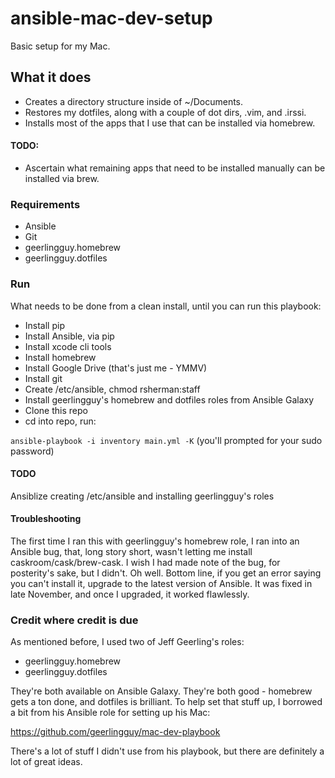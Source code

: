 # ansible-mac-dev-setup
Basic setup for my Mac.

## What it does
- Creates a directory structure inside of ~/Documents.
- Restores my dotfiles, along with a couple of dot dirs, .vim, and .irssi.
- Installs most of the apps that I use that can be installed via homebrew.

#### TODO:
- Ascertain what remaining apps that need to be installed manually can be installed via brew.

### Requirements
- Ansible
- Git
- geerlingguy.homebrew
- geerlingguy.dotfiles

### Run
What needs to be done from a clean install, until you can run this playbook:

- Install pip
- Install Ansible, via pip
- Install xcode cli tools
- Install homebrew
- Install Google Drive (that's just me - YMMV)
- Install git
- Create /etc/ansible, chmod rsherman:staff
- Install geerlingguy's homebrew and dotfiles roles from Ansible Galaxy
- Clone this repo
- cd into repo, run:

`ansible-playbook -i inventory main.yml -K` (you'll prompted for your sudo password)

#### TODO
Ansiblize creating /etc/ansible and installing geerlingguy's roles

#### Troubleshooting
The first time I ran this with geerlingguy's homebrew role, I ran into an Ansible bug, that, long story short, wasn't 
letting me install caskroom/cask/brew-cask. I wish I had made note of the bug, for posterity's sake, but I didn't. Oh
well. Bottom line, if you get an error saying you can't install it, upgrade to the latest version of Ansible. It was 
fixed in late November, and once I upgraded, it worked flawlessly.

### Credit where credit is due
As mentioned before, I used two of Jeff Geerling's roles:
- geerlingguy.homebrew
- geerlingguy.dotfiles

They're both available on Ansible Galaxy. They're both good - homebrew gets a ton done, and dotfiles is brilliant.
To help set that stuff up, I borrowed a bit from his Ansible role for setting up his Mac:

https://github.com/geerlingguy/mac-dev-playbook

There's a lot of stuff I didn't use from his playbook, but there are definitely a lot of great ideas.

